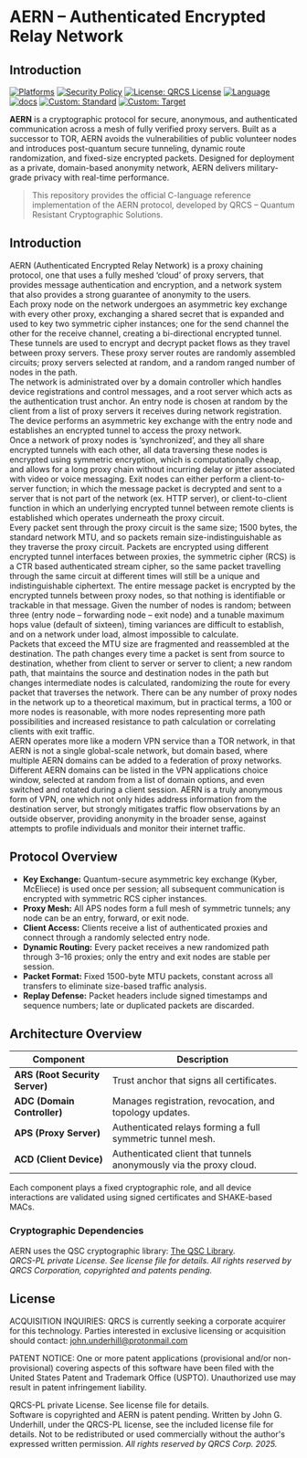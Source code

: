 # AERN – Authenticated Encrypted Relay Network

## Introduction

[![Platforms](https://img.shields.io/badge/platforms-Linux%20|%20macOS%20|%20Windows-blue)](#)
[![Security Policy](https://img.shields.io/badge/security-policy-blue)](https://github.com/QRCS-CORP/DKTP/security/policy)
[![License: QRCS License](https://img.shields.io/badge/License-QRCS%20License-blue.svg)](https://github.com/QRCS-CORP/DKTP/blob/main/License.txt)
[![Language](https://img.shields.io/static/v1?label=Language&message=C%2023&color=blue)](https://www.open-std.org/jtc1/sc22/wg14/www/docs/n3220.pdf)
[![docs](https://img.shields.io/badge/docs-online-brightgreen)](https://qrcs-corp.github.io/DKTP/)
[![Custom: Standard](https://img.shields.io/static/v1?label=Security%20Standard&message=MISRA&color=blue)](https://misra.org.uk/)
[![Custom: Target](https://img.shields.io/static/v1?label=Target%20Industry&message=Secure%20Infrastructure&color=brightgreen)](#)

**AERN** is a cryptographic protocol for secure, anonymous, and authenticated communication across a mesh of fully verified proxy servers. Built as a successor to TOR, AERN avoids the vulnerabilities of public volunteer nodes and introduces post-quantum secure tunneling, dynamic route randomization, and fixed-size encrypted packets. Designed for deployment as a private, domain-based anonymity network, AERN delivers military-grade privacy with real-time performance.

> This repository provides the official C-language reference implementation of the AERN protocol, developed by QRCS – Quantum Resistant Cryptographic Solutions.

## Introduction

AERN (Authenticated Encrypted Relay Network) is a proxy chaining protocol, one that uses a fully meshed ‘cloud’ of proxy servers, that provides message authentication and encryption, and a network system that also provides a strong guarantee of anonymity to the users.   
Each proxy node on the network undergoes an asymmetric key exchange with every other proxy, exchanging a shared secret that is expanded and used to key two symmetric cipher instances; one for the send channel the other for the receive channel, creating a bi-directional encrypted tunnel. These tunnels are used to encrypt and decrypt packet flows as they travel between proxy servers. These proxy server routes are randomly assembled circuits; proxy servers selected at random, and a random ranged number of nodes in the path.  
The network is administrated over by a domain controller which handles device registrations and control messages, and a root server which acts as the authentication trust anchor. 
An entry node is chosen at random by the client from a list of proxy servers it receives during network registration. The device performs an asymmetric key exchange with the entry node and establishes an encrypted tunnel to access the proxy network.  
Once a network of proxy nodes is ‘synchronized’, and they all share encrypted tunnels with each other, all data traversing these nodes is encrypted using symmetric encryption, which is computationally cheap, and allows for a long proxy chain without incurring delay or jitter associated with video or voice messaging. 
Exit nodes can either perform a client-to-server function; in which the message packet is decrypted and sent to a server that is not part of the network (ex. HTTP server), or client-to-client function in which an underlying encrypted tunnel between remote clients is established which operates underneath the proxy circuit.  
Every packet sent through the proxy circuit is the same size; 1500 bytes, the standard network MTU, and so packets remain size-indistinguishable as they traverse the proxy circuit. 
Packets are encrypted using different encrypted tunnel interfaces between proxies, the symmetric cipher (RCS) is a CTR based authenticated stream cipher, so the same packet travelling through the same circuit at different times will still be a unique and indistinguishable ciphertext. The entire message packet is encrypted by the encrypted tunnels between proxy nodes, so that nothing is identifiable or trackable in that message. Given the number of nodes is random; between three (entry node – forwarding node – exit node) and a tunable maximum hops value (default of sixteen), timing variances are difficult to establish, and on a network under load, almost impossible to calculate.  
Packets that exceed the MTU size are fragmented and reassembled at the destination. The path changes every time a packet is sent from source to destination, whether from client to server or server to client; a new random path, that maintains the source and destination nodes in the path but changes intermediate nodes is calculated, randomizing the route for every packet that traverses the network. There can be any number of proxy nodes in the network up to a theoretical maximum, but in practical terms, a 100 or more nodes is reasonable, with more nodes representing more path possibilities and increased resistance to path calculation or correlating clients with exit traffic.  
AERN operates more like a modern VPN service than a TOR network, in that AERN is not a single global-scale network, but domain based, where multiple AERN domains can be added to a federation of proxy networks. Different AERN domains can be listed in the VPN applications choice window, selected at random from a list of domain options, and even switched and rotated during a client session. AERN is a truly anonymous form of VPN, one which not only hides address information from the destination server, but strongly mitigates traffic flow observations by an outside observer, providing anonymity in the broader sense, against attempts to profile individuals and monitor their internet traffic.  


## Protocol Overview

- **Key Exchange:** Quantum-secure asymmetric key exchange (Kyber, McEliece) is used once per session; all subsequent communication is encrypted with symmetric RCS cipher instances.
- **Proxy Mesh:** All APS nodes form a full mesh of symmetric tunnels; any node can be an entry, forward, or exit node.
- **Client Access:** Clients receive a list of authenticated proxies and connect through a randomly selected entry node.
- **Dynamic Routing:** Every packet receives a new randomized path through 3–16 proxies; only the entry and exit nodes are stable per session.
- **Packet Format:** Fixed 1500-byte MTU packets, constant across all transfers to eliminate size-based traffic analysis.
- **Replay Defense:** Packet headers include signed timestamps and sequence numbers; late or duplicated packets are discarded.

## Architecture Overview

| Component | Description |
|----------|-------------|
| **ARS (Root Security Server)** | Trust anchor that signs all certificates. |
| **ADC (Domain Controller)** | Manages registration, revocation, and topology updates. |
| **APS (Proxy Server)** | Authenticated relays forming a full symmetric tunnel mesh. |
| **ACD (Client Device)** | Authenticated client that tunnels anonymously via the proxy cloud. |

Each component plays a fixed cryptographic role, and all device interactions are validated using signed certificates and SHAKE-based MACs.

### Cryptographic Dependencies

AERN uses the QSC cryptographic library: [The QSC Library](https://github.com/QRCS-CORP/QSC).  
*QRCS-PL private License. See license file for details. All rights reserved by QRCS Corporation, copyrighted and patents pending.*

## License

ACQUISITION INQUIRIES:
QRCS is currently seeking a corporate acquirer for this technology.
Parties interested in exclusive licensing or acquisition should contact:
john.underhill@protonmail.com  

PATENT NOTICE:
One or more patent applications (provisional and/or non-provisional) covering aspects of this software have been filed with the United States Patent and 
Trademark Office (USPTO). Unauthorized use may result in patent infringement liability.  

QRCS-PL private License. See license file for details.  
Software is copyrighted and AERN is patent pending.
Written by John G. Underhill, under the QRCS-PL license, see the included license file for details. 
Not to be redistributed or used commercially without the author's expressed written permission. 
_All rights reserved by QRCS Corp. 2025._

